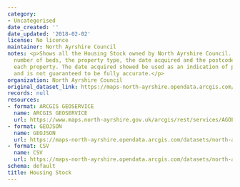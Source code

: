 ```yaml
---
category:
- Uncategorised
date_created: ''
date_updated: '2018-02-02'
license: No licence
maintainer: North Ayrshire Council
notes: <p>Shows all the Housing Stock owned by North Ayrshire Council. It shows the
  number of beds, the property type, the date acquired and the postcode sector of
  each property. The date acquired showed be used as an indication of property age
  and is not guaranteed to be fully accurate.</p>
organization: North Ayrshire Council
original_dataset_link: https://maps-north-ayrshire.opendata.arcgis.com/maps/north-ayrshire::housing-stock
records: null
resources:
- format: ARCGIS GEOSERVICE
  name: ARCGIS GEOSERVICE
  url: https://www.maps.north-ayrshire.gov.uk/arcgis/rest/services/AGOL/Open_Data_Portal2/MapServer/43
- format: GEOJSON
  name: GEOJSON
  url: https://maps-north-ayrshire.opendata.arcgis.com/datasets/north-ayrshire::housing-stock.geojson?outSR=%7B%22latestWkid%22%3A27700%2C%22wkid%22%3A27700%7D
- format: CSV
  name: CSV
  url: https://maps-north-ayrshire.opendata.arcgis.com/datasets/north-ayrshire::housing-stock.csv?outSR=%7B%22latestWkid%22%3A27700%2C%22wkid%22%3A27700%7D
schema: default
title: Housing Stock
---
```

